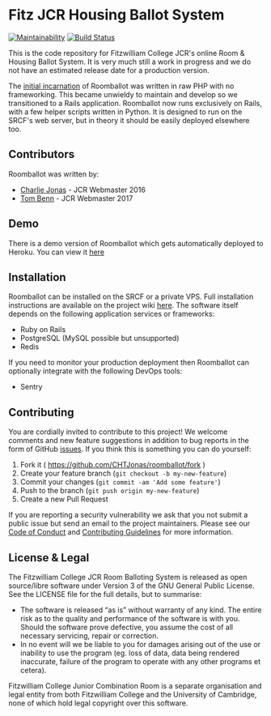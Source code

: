 # Fitz JCR Housing Ballot System
[![Maintainability](https://api.codeclimate.com/v1/badges/287d5091c43c69252cc9/maintainability)](https://codeclimate.com/github/CHTJonas/roomballot/maintainability)
[![Build 
Status](https://travis-ci.org/CHTJonas/roomballot.svg?branch=master)](https://travis-ci.org/CHTJonas/roomballot)

This is the code repository for Fitzwilliam College JCR's online Room & Housing Ballot System.
It is very much still a work in progress and we do not have an estimated release date for a production version.

The [initial incarnation](https://github.com/CHTJonas/roomballot-old) of Roomballot was written in raw PHP with no frameworking.
This became unwieldy to maintain and develop so we transitioned to a Rails application.
Roomballot now runs exclusively on Rails, with a few helper scripts written in Python.
It is designed to run on the SRCF's web server, but in theory it should be easily deployed elsewhere too.

## Contributors
Roomballot was written by:
* [Charlie Jonas](https://github.com/chtjonas) - JCR Webmaster 2016
* [Tom Benn](https://github.com/fridgecow) - JCR Webmaster 2017

## Demo
There is a demo version of Roomballot which gets automatically deployed to Heroku.
You can view it [here](https://roomballot-prod.herokuapp.com)

## Installation
Roomballot can be installed on the SRCF or a private VPS. Full installation instructions are available on the project wiki [here](https://github.com/CHTJonas/roomballot/wiki/Install).
The software itself depends on the following application services or frameworks:
* Ruby on Rails
* PostgreSQL (MySQL possible but unsupported)
* Redis

If you need to monitor your production deployment then Roomballot can optionally integrate with the following DevOps tools:
* Sentry

## Contributing
You are cordially invited to contribute to this project!
We welcome comments and new feature suggestions in addition to bug reports in the form of GitHub [issues](https://github.com/CHTJonas/roomballot/issues).
If you think this is something you can do yourself:
1. Fork it ( https://github.com/CHTJonas/roomballot/fork )
2. Create your feature branch (`git checkout -b my-new-feature`)
3. Commit your changes (`git commit -am 'Add some feature'`)
4. Push to the branch (`git push origin my-new-feature`)
5. Create a new Pull Request

If you are reporting a security vulnerability we ask that you not submit a public issue but send an email to the project maintainers.
Please see our [Code of Conduct](https://github.com/CHTJonas/roomballot/blob/master/CODE_OF_CONDUCT.md) and
[Contributing Guidelines](https://github.com/CHTJonas/roomballot/blob/master/CONTRIBUTING.md) for more information.

## License & Legal
The Fitzwilliam College JCR Room Balloting System is released as open source/libre software under Version 3 of the GNU General Public License.
See the LICENSE file for the full details, but to summarise:
* The software is released “as is” without warranty of any kind. The entire risk as to the quality and performance of the software is with you. Should the software prove defective, you assume the cost of all necessary servicing, repair or correction.
* In no event will we be liable to you for damages arising out of the use or inability to use the program (eg. loss of data, data being rendered inaccurate, failure of the program to operate with any other programs et cetera).

Fitzwilliam College Junior Combination Room is a separate organisation and legal entity from both Fitzwilliam College and the University of Cambridge, none of which hold legal copyright over this software.
